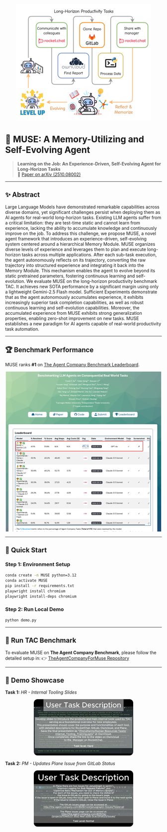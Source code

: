 

<a name="readme-top"></a>

<div align="center">  
  <img src="misc/teaser.png" alt="MUSE Logo" width="420" style="background-color:white; display:inline-block; padding:8px;">  
</div>  

# 🧠 MUSE: A Memory-Utilizing and Self-Evolving Agent

> **Learning on the Job: An Experience-Driven, Self-Evolving Agent for Long-Horizon Tasks**  
> 📄 [Paper on arXiv (2510.08002)](https://arxiv.org/abs/2510.08002)

---

## ✨ Abstract  

Large Language Models have demonstrated remarkable capabilities across diverse domains, yet significant challenges persist when deploying them as AI agents for real-world long-horizon tasks. Existing LLM agents suffer from a critical limitation: they are test-time static and cannot learn from experience, lacking the ability to accumulate knowledge and continuously improve on the job. To address this challenge, we propose MUSE, a novel agent framework that introduces an experience-driven, self-evolving system centered around a hierarchical Memory Module. MUSE organizes diverse levels of experience and leverages them to plan and execute long-horizon tasks across multiple applications. After each sub-task execution, the agent autonomously reflects on its trajectory, converting the raw trajectory into structured experience and integrating it back into the Memory Module. This mechanism enables the agent to evolve beyond its static pretrained parameters, fostering continuous learning and self-evolution. We evaluate MUSE on the long-horizon productivity benchmark TAC. It achieves new SOTA performance by a significant margin using only a lightweight Gemini-2.5 Flash model. Sufficient Experiments demonstrate that as the agent autonomously accumulates experience, it exhibits increasingly superior task completion capabilities, as well as robust continuous learning and self-evolution capabilities. Moreover, the accumulated experience from MUSE exhibits strong generalization properties, enabling zero-shot improvement on new tasks. MUSE establishes a new paradigm for AI agents capable of real-world productivity task automation.

---

## 🏆 Benchmark Performance

MUSE ranks **#1** on [The Agent Company Benchmark Leaderboard](https://the-agent-company.com/#/leaderboard).

<div align="center">  
  <img src="misc/TAC_rank1.png" alt="TAC Rank" width="500">  
</div>  

---

## 🚀 Quick Start

### Step 1: Environment Setup

```bash
conda create -n MUSE python=3.12
conda activate MUSE
pip install -r requirements.txt
playwright install chromium
playwright install-deps chromium
```

### Step 2: Run Local Demo

```bash
python demo.py
```

---

## 🧪 Run TAC Benchmark

To evaluate MUSE on **The Agent Company Benchmark**, please follow the detailed setup in:
👉 [TheAgentCompanyForMuse Repository](https://github.com/KnowledgeXLab/TheAgentCompanyForMuse)

---

## 🎥 Demo Showcase

**Task 1:** *HR - Internal Tooling Slides*

<p align="center">
  <a href="https://www.youtube.com/watch?v=8pK3SP0ZG4k&feature=youtu.be">
    <img src="misc/demo1.png" alt="Watch Demo 1" width="320" style="border-radius:12px;">
  </a>
</p>

**Task 2:** *PM - Updates Plane Issue from GitLab Status*

<p align="center">
  <a href="https://www.youtube.com/watch?v=hsM0FB9uVhs&feature=youtu.be">
    <img src="misc/demo2.png" alt="Watch Demo 2" width="320" style="border-radius:12px;">
  </a>
</p>

